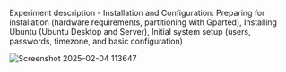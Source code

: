 Experiment description -  Installation and Configuration: Preparing for installation (hardware requirements, partitioning with Gparted), Installing Ubuntu (Ubuntu Desktop and Server), Initial system setup (users,
passwords, timezone, and basic configuration)

![Screenshot 2025-02-04 113647](https://github.com/user-attachments/assets/a4d60ea6-7d5c-4a27-b14e-a166176b233b)
